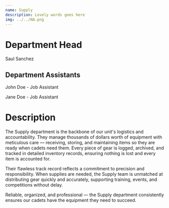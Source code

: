 ```yaml
---
name: Supply
description: Lovely words goes here
img: ../../NA.png
---
```



# Department Head
Saul Sanchez

## Department Assistants
John Doe - Job Assistant

Jane Doe - Job Assistant


# Description


The Supply department is the backbone of our unit's logistics and accountability. They manage thousands of dollars worth of equipment with meticulous care — receiving, storing, and maintaining items so they are ready when cadets need them. Every piece of gear is logged, archived, and tracked in detailed inventory records, ensuring nothing is lost and every item is accounted for.

Their flawless track record reflects a commitment to precision and responsibility. When supplies are needed, the Supply team is unmatched at distributing gear quickly and accurately, supporting training, events, and competitions without delay.

Reliable, organized, and professional — the Supply department consistently ensures our cadets have the equipment they need to succeed.
